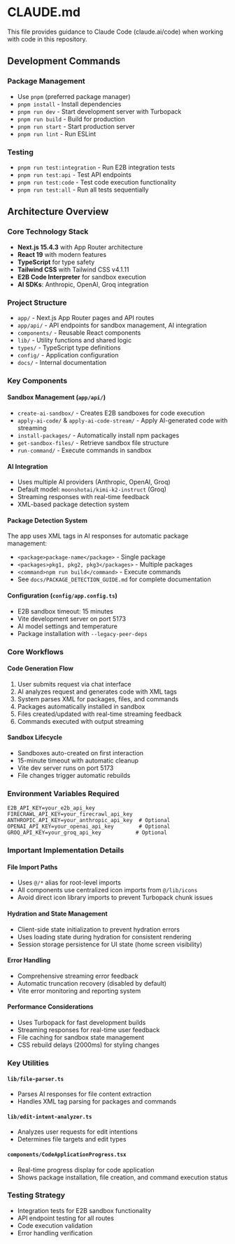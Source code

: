 # CLAUDE.md

This file provides guidance to Claude Code (claude.ai/code) when working with code in this repository.

## Development Commands

### Package Management
- Use `pnpm` (preferred package manager)
- `pnpm install` - Install dependencies
- `pnpm run dev` - Start development server with Turbopack
- `pnpm run build` - Build for production
- `pnpm run start` - Start production server
- `pnpm run lint` - Run ESLint

### Testing
- `pnpm run test:integration` - Run E2B integration tests
- `pnpm run test:api` - Test API endpoints
- `pnpm run test:code` - Test code execution functionality
- `pnpm run test:all` - Run all tests sequentially

## Architecture Overview

### Core Technology Stack
- **Next.js 15.4.3** with App Router architecture
- **React 19** with modern features
- **TypeScript** for type safety
- **Tailwind CSS** with Tailwind CSS v4.1.11
- **E2B Code Interpreter** for sandbox execution
- **AI SDKs**: Anthropic, OpenAI, Groq integration

### Project Structure
- `app/` - Next.js App Router pages and API routes
- `app/api/` - API endpoints for sandbox management, AI integration
- `components/` - Reusable React components
- `lib/` - Utility functions and shared logic
- `types/` - TypeScript type definitions
- `config/` - Application configuration
- `docs/` - Internal documentation

### Key Components

#### Sandbox Management (`app/api/`)
- `create-ai-sandbox/` - Creates E2B sandboxes for code execution
- `apply-ai-code/` & `apply-ai-code-stream/` - Apply AI-generated code with streaming
- `install-packages/` - Automatically install npm packages
- `get-sandbox-files/` - Retrieve sandbox file structure
- `run-command/` - Execute commands in sandbox

#### AI Integration
- Uses multiple AI providers (Anthropic, OpenAI, Groq)
- Default model: `moonshotai/kimi-k2-instruct` (Groq)
- Streaming responses with real-time feedback
- XML-based package detection system

#### Package Detection System
The app uses XML tags in AI responses for automatic package management:
- `<package>package-name</package>` - Single package
- `<packages>pkg1, pkg2, pkg3</packages>` - Multiple packages
- `<command>npm run build</command>` - Execute commands
- See `docs/PACKAGE_DETECTION_GUIDE.md` for complete documentation

#### Configuration (`config/app.config.ts`)
- E2B sandbox timeout: 15 minutes
- Vite development server on port 5173
- AI model settings and temperature
- Package installation with `--legacy-peer-deps`

### Core Workflows

#### Code Generation Flow
1. User submits request via chat interface
2. AI analyzes request and generates code with XML tags
3. System parses XML for packages, files, and commands
4. Packages automatically installed in sandbox
5. Files created/updated with real-time streaming feedback
6. Commands executed with output streaming

#### Sandbox Lifecycle
- Sandboxes auto-created on first interaction
- 15-minute timeout with automatic cleanup
- Vite dev server runs on port 5173
- File changes trigger automatic rebuilds

### Environment Variables Required
```env
E2B_API_KEY=your_e2b_api_key
FIRECRAWL_API_KEY=your_firecrawl_api_key
ANTHROPIC_API_KEY=your_anthropic_api_key  # Optional
OPENAI_API_KEY=your_openai_api_key        # Optional  
GROQ_API_KEY=your_groq_api_key           # Optional
```

### Important Implementation Details

#### File Import Paths
- Uses `@/*` alias for root-level imports
- All components use centralized icon imports from `@/lib/icons`
- Avoid direct icon library imports to prevent Turbopack chunk issues

#### Hydration and State Management
- Client-side state initialization to prevent hydration errors
- Uses loading state during hydration for consistent rendering
- Session storage persistence for UI state (home screen visibility)

#### Error Handling
- Comprehensive streaming error feedback
- Automatic truncation recovery (disabled by default)
- Vite error monitoring and reporting system

#### Performance Considerations
- Uses Turbopack for fast development builds
- Streaming responses for real-time user feedback
- File caching for sandbox state management
- CSS rebuild delays (2000ms) for styling changes

### Key Utilities

#### `lib/file-parser.ts`
- Parses AI responses for file content extraction
- Handles XML tag parsing for packages and commands

#### `lib/edit-intent-analyzer.ts` 
- Analyzes user requests for edit intentions
- Determines file targets and edit types

#### `components/CodeApplicationProgress.tsx`
- Real-time progress display for code application
- Shows package installation, file creation, and command execution status

### Testing Strategy
- Integration tests for E2B sandbox functionality
- API endpoint testing for all routes  
- Code execution validation
- Error handling verification